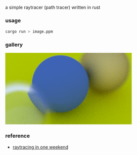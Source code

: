 a simple raytracer (path tracer) written in rust

### usage
```bash
cargo run > image.ppm
```

### gallery
![image](./gallery/image.png)

### reference
- [raytracing in one weekend](https://raytracing.github.io/books/RayTracingInOneWeekend.html)
